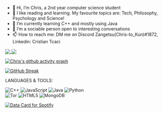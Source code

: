 - 👋 Hi, I’m Chris, a 2nd year computer science student
- 👀 I like reading and learning. My favourite topics are: Tech, Philosophy, Psychology and Science! 
- 🌱 I’m currently learning C++ and mostly using Java
- 💞️ I’m a sociable person open to interesting conversations 
- 📫 How to reach me: DM me on Discord Zangetsu(Chris-to_Kun)#1872, Linkedin: Cristian Tcaci

<!---
Chris0Jeky/Chris0Jeky is a ✨ special ✨ repository because its `README.md` (this file) appears on your GitHub profile.
You can click the Preview link to take a look at your changes.
--->


<a href="https://github.com/Chris0Jeky/github-readme-stats">
  <img align="center" src="https://github-readme-stats.vercel.app/api?username=Chris0Jeky&show_icons=true&theme=radical" />
</a>
<a href="https://github.com/Chris0Jeky/convoychat">
  <img align="center" src="https://github-readme-stats.vercel.app/api/top-langs/?username=Chris0Jeky&hide_progress=true&theme=radical" />
</a>

[![Chris's github activity graph](https://github-readme-activity-graph.cyclic.app/graph?username=Chris0Jeky&bg_color=000000&color=fe0bee&line=c059b9&point=e19393&area=true&hide_border=true)](https://github.com/ashutosh00710/github-readme-activity-graph)

[![GitHub Streak](https://streak-stats.demolab.com/?user=Chris0Jeky&theme=dark)](https://git.io/streak-stats)

LANGUAGES & TOOLS:

![C++](https://img.shields.io/badge/c++-%2300599C.svg?style=for-the-badge&logo=c%2B%2B&logoColor=white)
![JavaScript](https://img.shields.io/badge/javascript-%23323330.svg?style=for-the-badge&logo=javascript&logoColor=%23F7DF1E)
![Java](https://img.shields.io/badge/java-%23ED8B00.svg?style=for-the-badge&logo=java&logoColor=white)
![Python](https://img.shields.io/badge/python-3670A0?style=for-the-badge&logo=python&logoColor=ffdd54)  
![Tor](https://img.shields.io/badge/Tor-7D4698?style=for-the-badge&logo=Tor-Browser&logoColor=white)
![HTML5](https://img.shields.io/badge/html5-%23E34F26.svg?style=for-the-badge&logo=html5&logoColor=white)
![MongoDB](https://img.shields.io/badge/MongoDB-%234ea94b.svg?style=for-the-badge&logo=mongodb&logoColor=white)

<a href="https://www.data-card-for-spotify.com/card?user_id=11132387720">
  <img src="https://www.data-card-for-spotify.com/api/card?user_id=11132387720" alt="Data Card for Spotify">
</a>

